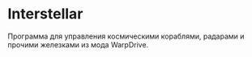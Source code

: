 # Interstellar
Программа для управления космическими кораблями, радарами и прочими железками из мода WarpDrive.
